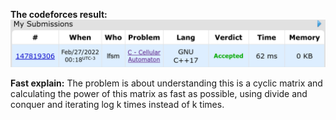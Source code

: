**The codeforces result:**
![result](codeforcesResult.png)

**Fast explain:**
The problem is about understanding this is a cyclic matrix and calculating the power of this matrix as fast as possible, using divide and conquer and iterating log k times instead of k times.
